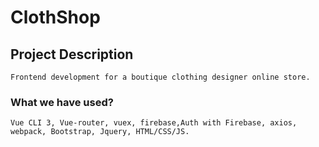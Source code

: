 # ClothShop

## Project Description
```
Frontend development for a boutique clothing designer online store.
```

### What we have used? 
```
Vue CLI 3, Vue-router, vuex, firebase,Auth with Firebase, axios, webpack, Bootstrap, Jquery, HTML/CSS/JS. 
```

